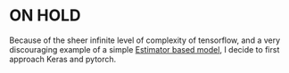 # ON HOLD

Because of the sheer infinite level of complexity of tensorflow, and a very discouraging
example of a simple [Estimator based model]( https://gist.github.com/peterroelants/9956ec93a07ca4e9ba5bc415b014bcca),
I decide to first approach Keras and pytorch.